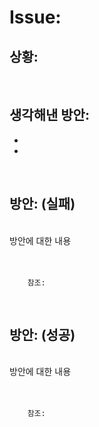 <!-- 
author: Dailyscat
purpose: issue arrange
rules:
 (1) 헤더와 문단사이 
    <br/>
    <br/>
 (2) 코드가 작성되는 부분은 >로 정리
 (3) 참조는 해당 내용 바로 아래 
    <br/>
    <br/>
 (4) 명령어는 bold
 (5) 방안은 ## 안의 과정은 ###
-->

# Issue: 

## 상황:

<br/>

## 생각해낸 방안:
+
+


<br/>

## 방안:  (실패)
<br/>
  방안에 대한 내용
<br/>
<br/>
<br/>

        참조:
        
<br/>

## 방안:  (성공)
<br/>
  방안에 대한 내용
<br/>
<br/>
<br/>

        참조:

<br/>

